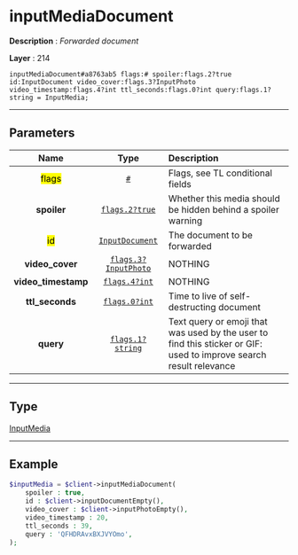 # inputMediaDocument

**Description** : *Forwarded document*

**Layer** : 214

```tl
inputMediaDocument#a8763ab5 flags:# spoiler:flags.2?true id:InputDocument video_cover:flags.3?InputPhoto video_timestamp:flags.4?int ttl_seconds:flags.0?int query:flags.1?string = InputMedia;
```

---

## Parameters

| Name | Type | Description |
| :---: | :---: | :--- |
| <mark>flags</mark> | [`#`](type/#) | Flags, see TL conditional fields |
| **spoiler** | [`flags.2?true`](type/true) | Whether this media should be hidden behind a spoiler warning |
| <mark>id</mark> | [`InputDocument`](type/InputDocument) | The document to be forwarded |
| **video_cover** | [`flags.3?InputPhoto`](type/InputPhoto) | NOTHING |
| **video_timestamp** | [`flags.4?int`](type/int) | NOTHING |
| **ttl_seconds** | [`flags.0?int`](type/int) | Time to live of self-destructing document |
| **query** | [`flags.1?string`](type/string) | Text query or emoji that was used by the user to find this sticker or GIF: used to improve search result relevance |

---

## Type

[InputMedia](type/InputMedia)

---

## Example

```php
$inputMedia = $client->inputMediaDocument(
	spoiler : true,
	id : $client->inputDocumentEmpty(),
	video_cover : $client->inputPhotoEmpty(),
	video_timestamp : 20,
	ttl_seconds : 39,
	query : 'QFHDRAvxBXJVYOmo',
);
```
